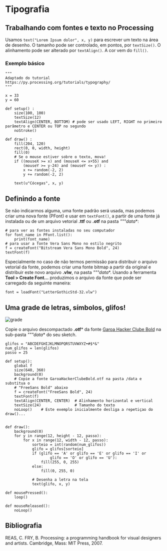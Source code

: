 # Tipografia

## Trabalhando com fontes e texto no Processing

Usamos `text("Lorem Ipsum dolor", x, y)` para escrever um texto na área de desenho. O tamanho pode ser controlado, em pontos, por `textSize()`. O alinhamento pode ser alterado por `textAlign()`. A cor vem do `fill()`.

### Exemplo básico

```pyde
"""
Adaptado do tutorial
https://py.processing.org/tutorials/typography/
"""

x = 33
y = 60

def setup() :
    size(100, 100)
    textSize(12)
    textAlign(CENTER, BOTTOM) # pode ser usado LEFT, RIGHT no primeiro parâmetro e CENTER ou TOP no segundo
    noStroke()

def draw() :
    fill(204, 120)
    rect(0, 0, width, height)
    fill(0)
    # Se o mouse estiver sobre o texto, mova!
    if ((mouseX >= x) and (mouseX <= x+55) and
        (mouseY >= y-24) and (mouseY <= y)) :
        x += random(-2, 2)
        y += random(-2, 2)
    
    text(u"Cócegas", x, y)
```

## Definindo a fonte

Se não indicarmos alguma, uma fonte padrão será usada, mas podemos criar uma nova fonte (PFont) e usar em `textFont()`,
a partir de uma fonte já instalada ou de um arquivo vetorial **.ttf** ou **.otf** na pasta *"""data**:

```pyde
# para ver as fontes instaladas no seu computador
for font_name in PFont.list():
    print(font_name)
# para usar a fonte Vera Sans Mono no estilo negrito
f = createFont("Bitstream Vera Sans Mono Bold", 24)
textFont(f)
```

Especialmente no caso de não termos permissão para distribuir o arquivo vetorial da fonte, podemos criar uma fonte bitmap
a partir da original e distribuir este novo arquivo **.vlw**, na pasta *"""data**.
Usando a ferramenta **Tool > Create Font...**  produzimos o arquivo da fonte que pode ser carregado da seguinte maneira:

```pyde
font = loadFont("LetterGothicStd-32.vlw")
```

## Uma grade de letras, símbolos, glifos!

![grade](https://raw.githubusercontent.com/arteprog/programacao-criativa/master/assets/imagens/typogrid.png)

Copie o arquivo descompactado **.otf*** da fonte [Garoa Hacker Clube Bold](https://garoa.net.br/wiki/Fonte_Garoa_Hacker_Clube_Bold) na sub-pasta *"""data** do seu sketch.

```pyde
glifos = "ABCDEFGHIJKLMNOPQRSTUVWXYZ☂#$*&"
num_glifos = len(glifos)
passo = 25

def setup():
    global f
    size(640, 360)
    background(0)
    # Copie a fonte GaroaHackerClubeBold.otf na pasta /data e substitua o
    # "FreeSans Bold" abaixo
    f = createFont("FreeSans Bold", 24)
    textFont(f)
    textAlign(CENTER, CENTER)  # Alinhamento horizontal e vertical
    textSize(24)               # Tamanho do texto
    noLoop()    # Este exemplo inicialmente desliga a repetiçao do draw()...


def draw():
    background(0)
    for y in range(12, height - 12, passo):
        for x in range(12, width - 12, passo):
            sorteio = int(random(num_glifos))
            glifo = glifos[sorteio]
            if (glifo == 'A' or glifo == 'E' or glifo == 'I' or
                    glifo == 'O' or glifo == 'U'):
                fill(255, 0, 255)
            else:
                fill(0, 255, 0)

            # Desenha a letra na tela
            text(glifo, x, y)

def mousePressed():
    loop()

def mouseReleased():
    noLoop()
```

## Bibliografia

REAS, C. FRY, B. Processing: a programming handbook for visual designers and artists. Cambridge, Mass: MIT Press, 2007. 
